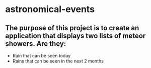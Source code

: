 # astronomical-events

## The purpose of this project is to create an application that displays two lists of meteor showers. Are they:

* Rain that can be seen today
* Rains that can be seen in the next 2 months
